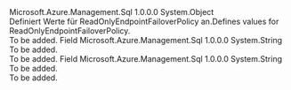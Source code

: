 <Type Name="ReadOnlyEndpointFailoverPolicy" FullName="Microsoft.Azure.Management.Sql.Models.ReadOnlyEndpointFailoverPolicy">
  <TypeSignature Language="C#" Value="public static class ReadOnlyEndpointFailoverPolicy" />
  <TypeSignature Language="ILAsm" Value=".class public auto ansi abstract sealed beforefieldinit ReadOnlyEndpointFailoverPolicy extends System.Object" />
  <TypeSignature Language="DocId" Value="T:Microsoft.Azure.Management.Sql.Models.ReadOnlyEndpointFailoverPolicy" />
  <TypeSignature Language="VB.NET" Value="Public Class ReadOnlyEndpointFailoverPolicy" />
  <TypeSignature Language="F#" Value="type ReadOnlyEndpointFailoverPolicy = class" />
  <AssemblyInfo>
    <AssemblyName>Microsoft.Azure.Management.Sql</AssemblyName>
    <AssemblyVersion>1.0.0.0</AssemblyVersion>
  </AssemblyInfo>
  <Base>
    <BaseTypeName>System.Object</BaseTypeName>
  </Base>
  <Interfaces />
  <Docs>
    <summary>
            <span data-ttu-id="203e7-101">Definiert Werte für ReadOnlyEndpointFailoverPolicy an.</span><span class="sxs-lookup"><span data-stu-id="203e7-101">Defines values for ReadOnlyEndpointFailoverPolicy.</span></span>
            </summary>
    <remarks>To be added.</remarks>
  </Docs>
  <Members>
    <Member MemberName="Disabled">
      <MemberSignature Language="C#" Value="public const string Disabled;" />
      <MemberSignature Language="ILAsm" Value=".field public static literal string Disabled" />
      <MemberSignature Language="DocId" Value="F:Microsoft.Azure.Management.Sql.Models.ReadOnlyEndpointFailoverPolicy.Disabled" />
      <MemberSignature Language="VB.NET" Value="Public Const Disabled As String " />
      <MemberSignature Language="F#" Value="val mutable Disabled : string" Usage="Microsoft.Azure.Management.Sql.Models.ReadOnlyEndpointFailoverPolicy.Disabled" />
      <MemberType>Field</MemberType>
      <AssemblyInfo>
        <AssemblyName>Microsoft.Azure.Management.Sql</AssemblyName>
        <AssemblyVersion>1.0.0.0</AssemblyVersion>
      </AssemblyInfo>
      <ReturnValue>
        <ReturnType>System.String</ReturnType>
      </ReturnValue>
      <Docs>
        <summary>To be added.</summary>
        <remarks>To be added.</remarks>
      </Docs>
    </Member>
    <Member MemberName="Enabled">
      <MemberSignature Language="C#" Value="public const string Enabled;" />
      <MemberSignature Language="ILAsm" Value=".field public static literal string Enabled" />
      <MemberSignature Language="DocId" Value="F:Microsoft.Azure.Management.Sql.Models.ReadOnlyEndpointFailoverPolicy.Enabled" />
      <MemberSignature Language="VB.NET" Value="Public Const Enabled As String " />
      <MemberSignature Language="F#" Value="val mutable Enabled : string" Usage="Microsoft.Azure.Management.Sql.Models.ReadOnlyEndpointFailoverPolicy.Enabled" />
      <MemberType>Field</MemberType>
      <AssemblyInfo>
        <AssemblyName>Microsoft.Azure.Management.Sql</AssemblyName>
        <AssemblyVersion>1.0.0.0</AssemblyVersion>
      </AssemblyInfo>
      <ReturnValue>
        <ReturnType>System.String</ReturnType>
      </ReturnValue>
      <Docs>
        <summary>To be added.</summary>
        <remarks>To be added.</remarks>
      </Docs>
    </Member>
  </Members>
</Type>